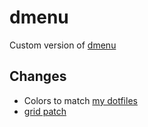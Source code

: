 # dmenu
Custom version of [dmenu](https://tools.suckless.org/dmenu/)

## Changes
- Colors to match [my dotfiles](https://github.com/darius1702/dotfiles)
- [grid patch](https://tools.suckless.org/dmenu/patches/grid/)
